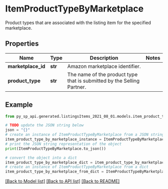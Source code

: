 # ItemProductTypeByMarketplace

Product types that are associated with the listing item for the specified marketplace.

## Properties

Name | Type | Description | Notes
------------ | ------------- | ------------- | -------------
**marketplace_id** | **str** | Amazon marketplace identifier. | 
**product_type** | **str** | The name of the product type that is submitted by the Selling Partner. | 

## Example

```python
from py_sp_api.generated.listingsItems_2021_08_01.models.item_product_type_by_marketplace import ItemProductTypeByMarketplace

# TODO update the JSON string below
json = "{}"
# create an instance of ItemProductTypeByMarketplace from a JSON string
item_product_type_by_marketplace_instance = ItemProductTypeByMarketplace.from_json(json)
# print the JSON string representation of the object
print(ItemProductTypeByMarketplace.to_json())

# convert the object into a dict
item_product_type_by_marketplace_dict = item_product_type_by_marketplace_instance.to_dict()
# create an instance of ItemProductTypeByMarketplace from a dict
item_product_type_by_marketplace_from_dict = ItemProductTypeByMarketplace.from_dict(item_product_type_by_marketplace_dict)
```
[[Back to Model list]](../README.md#documentation-for-models) [[Back to API list]](../README.md#documentation-for-api-endpoints) [[Back to README]](../README.md)


